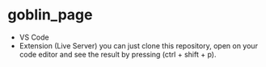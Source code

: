 # goblin_page

- VS Code
- Extension (Live Server)
you can just clone this repository, open on your code editor and see the result by pressing (ctrl + shift + p).
